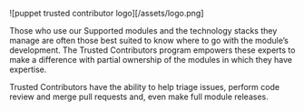 ![puppet trusted contributor logo][/assets/logo.png]

Those who use our Supported modules and the technology stacks they manage are often those best suited to know where to go with the module’s development.
The Trusted Contributors program empowers these experts to make a difference with partial ownership of the modules in which they have expertise.

Trusted Contributors have the ability to help triage issues, perform code review and merge pull requests and, even make full module releases.
